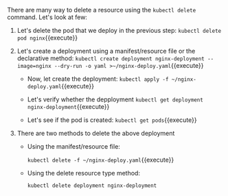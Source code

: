 There are many way to delete a resource using the  `kubectl delete` command. Let's look at few:

1. Let's delete the pod that we deploy in the previous step:
   `kubectl delete pod nginx`{{execute}}

2. Let's create a deployment using a manifest/resource file or the declarative method:
   `kubectl create deployment nginx-deployment --image=nginx --dry-run -o yaml >~/nginx-deploy.yaml`{{execute}}
   
   - Now, let create the deployment:
      `kubectl apply -f ~/nginx-deploy.yaml`{{execute}}
    
   - Let's verify whether the depployment
      `kubectl get deployment nginx-deployment`{{execute}} 
    
   - Let's see if the pod is created:
      `kubectl get pods`{{execute}}

3. There are two methods to delete the above deployment
   -  Using the manifest/resource file:

      `kubectl delete -f ~/nginx-deploy.yaml`{{execute}}

   - Using the delete resource type method:

     `kubectl delete deployment nginx-deployment`


